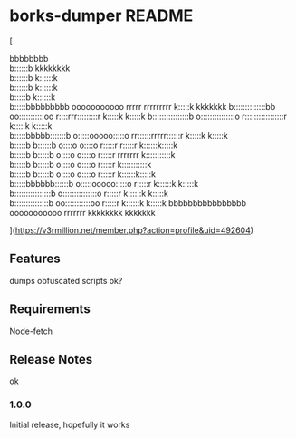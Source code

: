 # borks-dumper README

[
                                                                                           
bbbbbbbb                                                                                   
b::::::b                                                                kkkkkkkk           
b::::::b                                                                k::::::k           
b::::::b                                                                k::::::k           
 b:::::b                                                                k::::::k           
 b:::::bbbbbbbbb            ooooooooooo        rrrrr   rrrrrrrrr         k:::::k    kkkkkkk
 b::::::::::::::bb        oo:::::::::::oo      r::::rrr:::::::::r        k:::::k   k:::::k 
 b::::::::::::::::b      o:::::::::::::::o     r:::::::::::::::::r       k:::::k  k:::::k  
 b:::::bbbbb:::::::b     o:::::ooooo:::::o     rr::::::rrrrr::::::r      k:::::k k:::::k   
 b:::::b    b::::::b     o::::o     o::::o      r:::::r     r:::::r      k::::::k:::::k    
 b:::::b     b:::::b     o::::o     o::::o      r:::::r     rrrrrrr      k:::::::::::k     
 b:::::b     b:::::b     o::::o     o::::o      r:::::r                  k:::::::::::k     
 b:::::b     b:::::b     o::::o     o::::o      r:::::r                  k::::::k:::::k    
 b:::::bbbbbb::::::b     o:::::ooooo:::::o      r:::::r                 k::::::k k:::::k   
 b::::::::::::::::b      o:::::::::::::::o      r:::::r                 k::::::k  k:::::k  
 b:::::::::::::::b        oo:::::::::::oo       r:::::r                 k::::::k   k:::::k 
 bbbbbbbbbbbbbbbb           ooooooooooo         rrrrrrr                 kkkkkkkk    kkkkkkk
                                                                                           
                                                                                           
                                                                                           
                                                                                           
                                                                                           
                                                                                           
                                                                                           
](https://v3rmillion.net/member.php?action=profile&uid=492604)

## Features

dumps obfuscated scripts ok?

## Requirements

Node-fetch

## Release Notes

ok

### 1.0.0

Initial release, hopefully it works